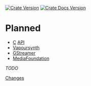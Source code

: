 [![Crate Version](https://img.shields.io/crates/v/ssb_filter.svg?logo=rust)](https://crates.io/crates/ssb_filter) [![Crate Docs Version](https://img.shields.io/crates/v/ssb_filter.svg?logo=rust&label=docs&color=informational)](https://docs.rs/ssb_filter)

# Planned
* [C](https://en.wikipedia.org/wiki/C_(programming_language)) [API](https://en.wikipedia.org/wiki/Application_programming_interface)
* [Vapoursynth](http://www.vapoursynth.com/)
* [GStreamer](https://en.wikipedia.org/wiki/GStreamer)
* [MediaFoundation](https://en.wikipedia.org/wiki/Media_Foundation)

*TODO*

[Changes](./CHANGES.md)